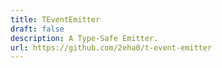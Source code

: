 ```yaml
---
title: TEventEmitter
draft: false
description: A Type-Safe Emitter.
url: https://github.com/2eha0/t-event-emitter
---
```

